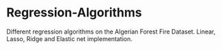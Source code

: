# Regression-Algorithms
Different regression algorithms on the Algerian Forest Fire Dataset.
Linear, Lasso, Ridge and Elastic net implementation.

